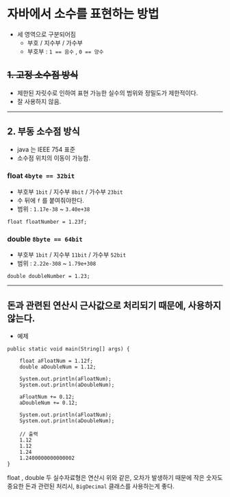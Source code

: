 # 자바에서 소수를 표현하는 방법
- 세 영역으로 구분되어짐
  - 부호 / 지수부 / 가수부
  - 부호부 : `1 == 음수` , `0 == 양수`

## ~~1. 고정 소수점 방식~~
- 제한된 자릿수로 인하여 표현 가능한 실수의 범위와 정밀도가 제한적이다.
- 잘 사용하지 않음.

---

## 2. 부동 소수점 방식
- java 는 IEEE 754 표준
- 소수점 위치의 이동이 가능함.

### float `4byte == 32bit`
- 부호부 `1bit` / 지수부 `8bit` / 가수부 `23bit` 
- 수 뒤에 `f` 를 붙여줘야한다.
- 범위 : `1.17e-38` ~ `3.40e+38`

```
float floatNumber = 1.23f;
```

### double `8byte == 64bit`
- 부호부 `1bit` / 지수부 `11bit` / 가수부 `52bit`
- 범위 : `2.22e-308` ~ `1.79e+308`

```
double doubleNumber = 1.23;
```

---

## 돈과 관련된 연산시 근사값으로 처리되기 때문에, 사용하지 않는다.

- 예제
```
public static void main(String[] args) {

    float aFloatNum = 1.12f;
    double aDoubleNum = 1.12;
    
    System.out.println(aFloatNum);
    System.out.println(aDoubleNum);
    
    aFloatNum += 0.12;
    aDoubleNum += 0.12;
    
    System.out.println(aFloatNum);
    System.out.println(aDoubleNum);
    
    // 출력
    1.12
    1.12
    1.24
    1.2400000000000002
}
```

float , double 두 실수자료형은 연산시 위와 같은, 오차가 발생하기 때문에 작은 숫자도 중요한 돈과 관련된 처리시, 
`BigDecimal` 클래스를 사용하는게 좋다.